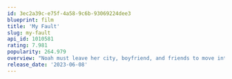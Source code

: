 ```yaml
---
id: 3ec2a39c-e75f-4a58-9c6b-93069224dee3
blueprint: film
title: 'My Fault'
slug: my-fault
api_id: 1010581
rating: 7.981
popularity: 264.979
overview: "Noah must leave her city, boyfriend, and friends to move into William Leister's mansion, the flashy and wealthy husband of her mother Rafaela. As a proud and independent 17 year old, Noah resists living in a mansion surrounded by luxury. However, it is there where she meets Nick, her new stepbrother, and the clash of their strong personalities becomes evident from the very beginning."
release_date: '2023-06-08'
---
```

